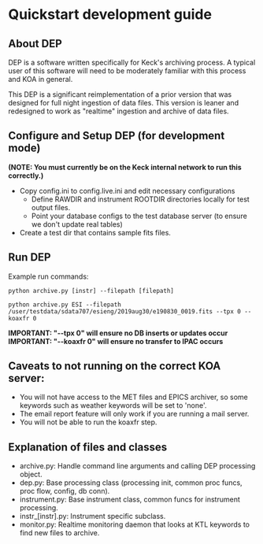 # Quickstart development guide


## About DEP
DEP is a software written specifically for Keck's archiving process.  A typical user of this software will need to be moderately familiar with this process and KOA in general.  

This DEP is a significant reimplementation of a prior version that was designed for full night ingestion of data files.  This version is leaner and redesigned to work as "realtime" ingestion and archive of data files.


## Configure and Setup DEP (for development mode)
**(NOTE: You must currently be on the Keck internal network to run this correctly.)**

- Copy config.ini to config.live.ini and edit necessary configurations
    - Define RAWDIR and instrument ROOTDIR directories locally for test output files.
    - Point your database configs to the test database server (to ensure we don't update real tables)
- Create a test dir that contains sample fits files.


## Run DEP

Example run commands:
```
python archive.py [instr] --filepath [filepath]

python archive.py ESI --filepath /user/testdata/sdata707/esieng/2019aug30/e190830_0019.fits --tpx 0 --koaxfr 0
```

**IMPORTANT: "--tpx 0" will ensure no DB inserts or updates occur**
**IMPORTANT: "--koaxfr 0" will ensure no transfer to IPAC occurs**


## Caveats to not running on the correct KOA server:
- You will not have access to the MET files and EPICS archiver, so some keywords such as weather keywords will be set to 'none'.
- The email report feature will only work if you are running a mail server.
- You will not be able to run the koaxfr step.


## Explanation of files and classes
- archive.py: Handle command line arguments and calling DEP processing object.
- dep.py: Base processing class (processing init, common proc funcs, proc flow, config, db conn).
- instrument.py: Base instrument class, common funcs for instrument processing.
- instr_[instr].py: Instrument specific subclass.
- monitor.py: Realtime monitoring daemon that looks at KTL keywords to find new files to archive.
